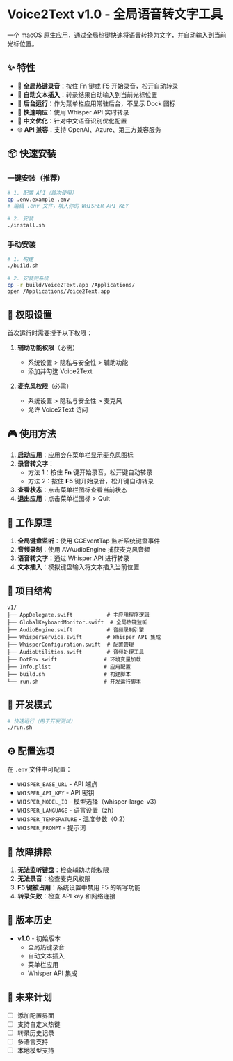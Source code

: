 # Voice2Text v1.0 - 全局语音转文字工具

一个 macOS 原生应用，通过全局热键快速将语音转换为文字，并自动输入到当前光标位置。

## ✨ 特性

- 🎤 **全局热键录音**：按住 Fn 键或 F5 开始录音，松开自动转录
- 📝 **自动文本插入**：转录结果自动输入到当前光标位置
- 🔄 **后台运行**：作为菜单栏应用常驻后台，不显示 Dock 图标
- 🚀 **快速响应**：使用 Whisper API 实时转录
- 🎯 **中文优化**：针对中文语音识别优化配置
- 🌐 **API 兼容**：支持 OpenAI、Azure、第三方兼容服务

## 📦 快速安装

### 一键安装（推荐）

```bash
# 1. 配置 API（首次使用）
cp .env.example .env
# 编辑 .env 文件，填入你的 WHISPER_API_KEY

# 2. 安装
./install.sh
```

### 手动安装

```bash
# 1. 构建
./build.sh

# 2. 安装到系统
cp -r build/Voice2Text.app /Applications/
open /Applications/Voice2Text.app
```

## 🔑 权限设置

首次运行时需要授予以下权限：

1. **辅助功能权限**（必需）
   - 系统设置 > 隐私与安全性 > 辅助功能
   - 添加并勾选 Voice2Text

2. **麦克风权限**（必需）
   - 系统设置 > 隐私与安全性 > 麦克风
   - 允许 Voice2Text 访问

## 🎮 使用方法

1. **启动应用**：应用会在菜单栏显示麦克风图标
2. **录音转文字**：
   - 方法 1：按住 **Fn** 键开始录音，松开键自动转录
   - 方法 2：按住 **F5** 键开始录音，松开键自动转录
3. **查看状态**：点击菜单栏图标查看当前状态
4. **退出应用**：点击菜单栏图标 > Quit

## 🔧 工作原理

1. **全局键盘监听**：使用 CGEventTap 监听系统键盘事件
2. **音频录制**：使用 AVAudioEngine 捕获麦克风音频
3. **语音转文字**：通过 Whisper API 进行转录
4. **文本插入**：模拟键盘输入将文本插入当前位置

## 📁 项目结构

```
v1/
├── AppDelegate.swift           # 主应用程序逻辑
├── GlobalKeyboardMonitor.swift  # 全局热键监听
├── AudioEngine.swift           # 音频录制引擎
├── WhisperService.swift        # Whisper API 集成
├── WhisperConfiguration.swift  # 配置管理
├── AudioUtilities.swift        # 音频处理工具
├── DotEnv.swift               # 环境变量加载
├── Info.plist                 # 应用配置
├── build.sh                   # 构建脚本
└── run.sh                     # 开发运行脚本
```

## 🚀 开发模式

```bash
# 快速运行（用于开发测试）
./run.sh
```

## ⚙️ 配置选项

在 `.env` 文件中可配置：

- `WHISPER_BASE_URL` - API 端点
- `WHISPER_API_KEY` - API 密钥
- `WHISPER_MODEL_ID` - 模型选择（whisper-large-v3）
- `WHISPER_LANGUAGE` - 语言设置（zh）
- `WHISPER_TEMPERATURE` - 温度参数（0.2）
- `WHISPER_PROMPT` - 提示词

## 🐛 故障排除

1. **无法监听键盘**：检查辅助功能权限
2. **无法录音**：检查麦克风权限
3. **F5 键被占用**：系统设置中禁用 F5 的听写功能
4. **转录失败**：检查 API key 和网络连接

## 📝 版本历史

- **v1.0** - 初始版本
  - 全局热键录音
  - 自动文本插入
  - 菜单栏应用
  - Whisper API 集成

## 🔮 未来计划

- [ ] 添加配置界面
- [ ] 支持自定义热键
- [ ] 转录历史记录
- [ ] 多语言支持
- [ ] 本地模型支持